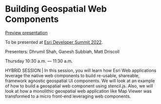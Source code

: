 # Building Geospatial Web Components

[Preview presentation](https://driskull.github.io/2022-ds-building-geospatial-web-components)

To be presented at [Esri Developer Summit 2022](http://www.esri.com/events/devsummit).

Presenters: Dhrumil Shah, Ganesh Subbiah, Matt Driscoll

Thursday 10:30 a.m. — 11:30 a.m.

HYBRID SESSION | In this session, you will learn how Esri Web applications leverage the native web components to build re-usable, shareable, framework agnostic geospatial UI components. We will look at an example of how to build a geospatial web component using stencil.js. Also, we will look at how a monolithic geospatial web application like Map Viewer was transformed to a micro front-end leveraging web components.
